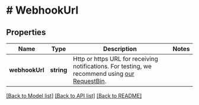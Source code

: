 # # WebhookUrl

## Properties

Name | Type | Description | Notes
------------ | ------------- | ------------- | -------------
**webhookUrl** | **string** | Http or https URL for receiving notifications. For testing, we recommend using [our RequestBin](http://bin.chat-api.com). | 

[[Back to Model list]](../../README.md#documentation-for-models) [[Back to API list]](../../README.md#documentation-for-api-endpoints) [[Back to README]](../../README.md)



